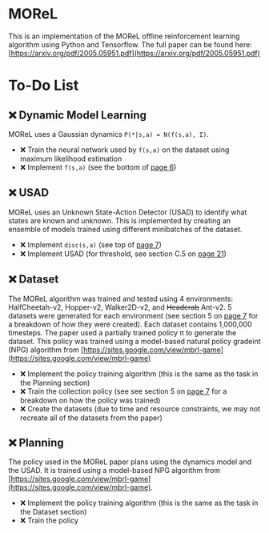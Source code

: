 # MOReL
This is an implementation of the MOReL offline reinforcement learning algorithm using Python and Tensorflow. The full paper can be found here: [https://arxiv.org/pdf/2005.05951.pdf](https://arxiv.org/pdf/2005.05951.pdf)

# To-Do List

## :x: Dynamic Model Learning 
MOReL uses a Gaussian dynamics `P(*|s,a) = N(f(s,a), Σ)`. 

* :x: Train the neural network used by `f(s,a)` on the dataset using maximum likelihood estimation
* :x: Implement `f(s,a)` (see the bottom of [page 6](https://arxiv.org/pdf/2005.05951.pdf#page=6))

## :x: USAD
MOReL uses an Unknown State-Action Detector (USAD) to identify what states are known and unknown. This is implemented by creating an ensemble of models trained using different minibatches of the dataset. 

* :x: Implement `disc(s,a)` (see top of [page 7](https://arxiv.org/pdf/2005.05951.pdf#page=7))
* :x: Implement USAD (for threshold, see section C.5 on [page 21](https://arxiv.org/pdf/2005.05951.pdf#page=21))

## :x: Dataset

The MOReL algorithm was trained and tested using 4 environments: HalfCheetah-v2, Hopper-v2, Walker2D-v2, and ~~Headcrab~~ Ant-v2. 5 datasets were generated for each environment (see section 5 on [page 7](https://arxiv.org/pdf/2005.05951.pdf#page=7) for a breakdown of how they were created). Each dataset contains 1,000,000 timesteps. The paper used a partially trained policy π to generate the dataset. This policy was trained using a model-based natural policy gradeint (NPG) algorithm from [https://sites.google.com/view/mbrl-game](https://sites.google.com/view/mbrl-game)

* :x: Implement the policy training algorithm (this is the same as the task in the Planning section)
* :x: Train the collection policy (see see section 5 on [page 7](https://arxiv.org/pdf/2005.05951.pdf#page=7) for a breakdown on how the policy was trained)
* :x: Create the datasets (due to time and resource constraints, we may not recreate all of the datasets from the paper)

## :x: Planning

The policy used in the MOReL paper plans using the dynamics model and the USAD. It is trained using a model-based NPG algorithm from [https://sites.google.com/view/mbrl-game](https://sites.google.com/view/mbrl-game).

* :x: Implement the policy training algorithm (this is the same as the task in the Dataset section)
* :x: Train the policy 
